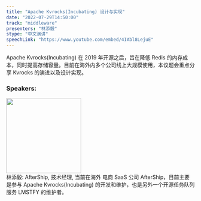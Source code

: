 ```yaml
---
title: "Apache Kvrocks(Incubating) 设计与实现"
date: "2022-07-29T14:50:00"
track: "middleware"
presenters: "林添毅"
stype: "中文演讲"
speechLink: "https://www.youtube.com/embed/4IAbl8LejuE"
---
```

Apache Kvrocks(Incubating) 在 2019 年开源之后，旨在降低 Redis  的内存成本，同时提高存储容量。目前在海外内多个公司线上大规模使用，本议题会重点分享 Kvrocks  的演进以及设计实现。
 ### Speakers: 
 <img src="images/speaker/1080.png" width="200" /><br>林添毅: AfterShip, 技术经理, 当前在海外 电商 SaaS 公司 AfterShip，目前主要是参与 Apache Kvrocks(Incubating) 的开发和维护，也是另外一个开源任务队列服务 LMSTFY 的维护者。

 